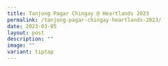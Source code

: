 ```yaml
---
title: Tanjong Pagar Chingay @ Heartlands 2023
permalink: /tanjong-pagar-chingay-heartlands-2023/
date: 2023-03-05
layout: post
description: ""
image: ""
variant: tiptap
---
```

